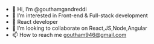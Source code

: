 - 👋 Hi, I’m @gouthamgandreddi
- 👀 I’m interested in Front-end & Full-stack development
- 🌱 React developer
- 💞️ I’m looking to collaborate on React,JS,Node,Angular
- 📫 How to reach me goutham946@gmail.com

<!---
gouthamgandreddi/gouthamgandreddi is a ✨ special ✨ repository because its `README.md` (this file) appears on your GitHub profile.
You can click the Preview link to take a look at your changes.
--->
